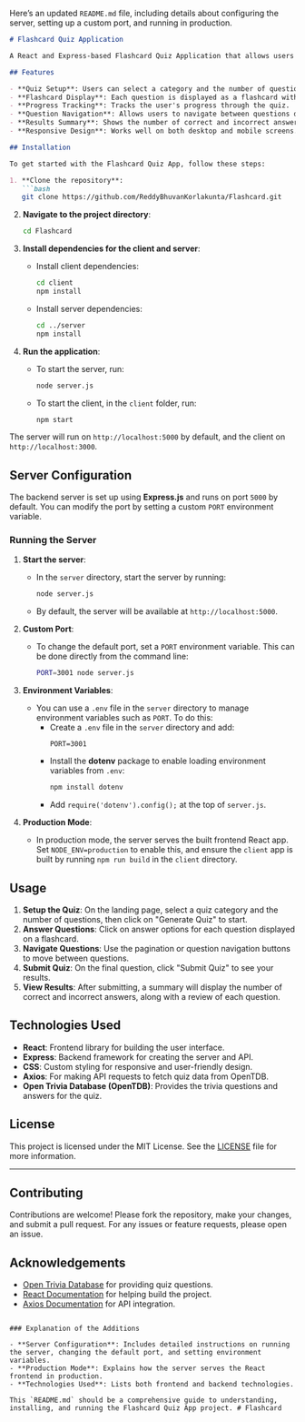 Here’s an updated `README.md` file, including details about configuring the server, setting up a custom port, and running in production.

```markdown
# Flashcard Quiz Application

A React and Express-based Flashcard Quiz Application that allows users to set up quizzes by selecting a category and the number of questions, answer each question, track their progress, and view their results. The app fetches quiz data from the Open Trivia Database (OpenTDB) API.

## Features

- **Quiz Setup**: Users can select a category and the number of questions before starting the quiz.
- **Flashcard Display**: Each question is displayed as a flashcard with answer options.
- **Progress Tracking**: Tracks the user's progress through the quiz.
- **Question Navigation**: Allows users to navigate between questions directly.
- **Results Summary**: Shows the number of correct and incorrect answers at the end of the quiz.
- **Responsive Design**: Works well on both desktop and mobile screens.

## Installation

To get started with the Flashcard Quiz App, follow these steps:

1. **Clone the repository**:
   ```bash
   git clone https://github.com/ReddyBhuvanKorlakunta/Flashcard.git
   ```

2. **Navigate to the project directory**:
   ```bash
   cd Flashcard
   ```

3. **Install dependencies for the client and server**:
   - Install client dependencies:
     ```bash
     cd client
     npm install
     ```
   - Install server dependencies:
     ```bash
     cd ../server
     npm install
     ```

4. **Run the application**:
   - To start the server, run:
     ```bash
     node server.js
     ```
   - To start the client, in the `client` folder, run:
     ```bash
     npm start
     ```

The server will run on `http://localhost:5000` by default, and the client on `http://localhost:3000`.

## Server Configuration

The backend server is set up using **Express.js** and runs on port `5000` by default. You can modify the port by setting a custom `PORT` environment variable.

### Running the Server

1. **Start the server**:
   - In the `server` directory, start the server by running:
     ```bash
     node server.js
     ```
   - By default, the server will be available at `http://localhost:5000`.

2. **Custom Port**:
   - To change the default port, set a `PORT` environment variable. This can be done directly from the command line:
     ```bash
     PORT=3001 node server.js
     ```

3. **Environment Variables**:
   - You can use a `.env` file in the `server` directory to manage environment variables such as `PORT`. To do this:
     - Create a `.env` file in the `server` directory and add:
       ```plaintext
       PORT=3001
       ```
     - Install the **dotenv** package to enable loading environment variables from `.env`:
       ```bash
       npm install dotenv
       ```
     - Add `require('dotenv').config();` at the top of `server.js`.

4. **Production Mode**:
   - In production mode, the server serves the built frontend React app. Set `NODE_ENV=production` to enable this, and ensure the `client` app is built by running `npm run build` in the `client` directory.

## Usage

1. **Setup the Quiz**: On the landing page, select a quiz category and the number of questions, then click on "Generate Quiz" to start.
2. **Answer Questions**: Click on answer options for each question displayed on a flashcard.
3. **Navigate Questions**: Use the pagination or question navigation buttons to move between questions.
4. **Submit Quiz**: On the final question, click "Submit Quiz" to see your results.
5. **View Results**: After submitting, a summary will display the number of correct and incorrect answers, along with a review of each question.

## Technologies Used

- **React**: Frontend library for building the user interface.
- **Express**: Backend framework for creating the server and API.
- **CSS**: Custom styling for responsive and user-friendly design.
- **Axios**: For making API requests to fetch quiz data from OpenTDB.
- **Open Trivia Database (OpenTDB)**: Provides the trivia questions and answers for the quiz.

## License

This project is licensed under the MIT License. See the [LICENSE](LICENSE) file for more information.

---

## Contributing

Contributions are welcome! Please fork the repository, make your changes, and submit a pull request. For any issues or feature requests, please open an issue.

## Acknowledgements

- [Open Trivia Database](https://opentdb.com/) for providing quiz questions.
- [React Documentation](https://reactjs.org/docs/getting-started.html) for helping build the project.
- [Axios Documentation](https://axios-http.com/) for API integration.
```

### Explanation of the Additions

- **Server Configuration**: Includes detailed instructions on running the server, changing the default port, and setting environment variables.
- **Production Mode**: Explains how the server serves the React frontend in production.
- **Technologies Used**: Lists both frontend and backend technologies.

This `README.md` should be a comprehensive guide to understanding, installing, and running the Flashcard Quiz App project. # Flashcard
